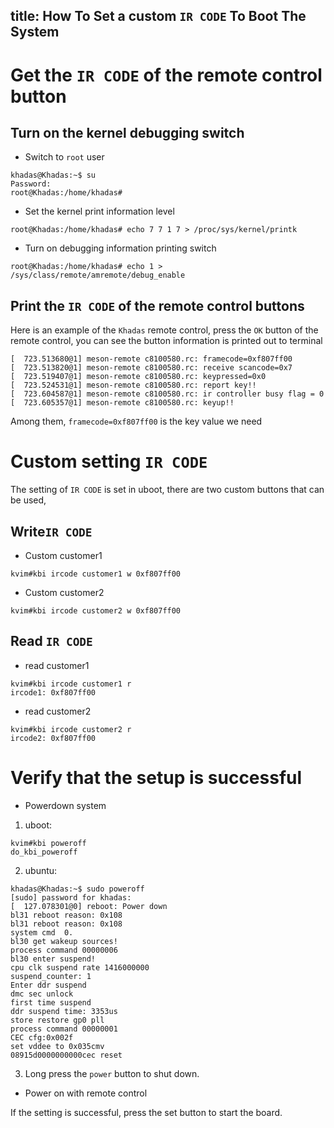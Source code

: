 title: How To Set a custom `IR CODE` To Boot The System
---

# Get the `IR CODE` of the remote control button

## Turn on the kernel debugging switch

* Switch to `root` user

```shell
khadas@Khadas:~$ su
Password:
root@Khadas:/home/khadas#
```

* Set the kernel print information level

```shell
root@Khadas:/home/khadas# echo 7 7 1 7 > /proc/sys/kernel/printk
```

* Turn on debugging information printing switch

```shell
root@Khadas:/home/khadas# echo 1 > /sys/class/remote/amremote/debug_enable
```

## Print the `IR CODE` of the remote control buttons

Here is an example of the `Khadas` remote control, press the `OK` button of the remote control, you can see the button information is printed out to terminal

```shell
[  723.513680@1] meson-remote c8100580.rc: framecode=0xf807ff00
[  723.513820@1] meson-remote c8100580.rc: receive scancode=0x7
[  723.519407@1] meson-remote c8100580.rc: keypressed=0x0
[  723.524531@1] meson-remote c8100580.rc: report key!!
[  723.604587@1] meson-remote c8100580.rc: ir controller busy flag = 0
[  723.605357@1] meson-remote c8100580.rc: keyup!!
```

Among them, `framecode=0xf807ff00` is the key value we need

# Custom setting `IR CODE`

The setting of `IR CODE` is set in uboot, there are two custom buttons that can be used,

## Write`IR CODE`

* Custom customer1

```shell
kvim#kbi ircode customer1 w 0xf807ff00
```

* Custom customer2

```shell
kvim#kbi ircode customer2 w 0xf807ff00
```

## Read `IR CODE`

* read customer1

```shell
kvim#kbi ircode customer1 r
ircode1: 0xf807ff00
```

* read customer2

```shell
kvim#kbi ircode customer2 r
ircode2: 0xf807ff00
```


# Verify that the setup is successful


* Powerdown system

1. uboot:

```shell
kvim#kbi poweroff
do_kbi_poweroff
```

2. ubuntu:

```shell
khadas@Khadas:~$ sudo poweroff
[sudo] password for khadas:
[  127.078301@0] reboot: Power down
bl31 reboot reason: 0x108
bl31 reboot reason: 0x108
system cmd  0.
bl30 get wakeup sources!
process command 00000006
bl30 enter suspend!
cpu clk suspend rate 1416000000
suspend_counter: 1
Enter ddr suspend
dmc sec unlock
first time suspend
ddr suspend time: 3353us
store restore gp0 pll
process command 00000001
CEC cfg:0x002f
set vddee to 0x035cmv
08915d0000000000cec reset
```

3. Long press the `power` button to shut down.


* Power on with remote control

If the setting is successful, press the set button to start the board.

